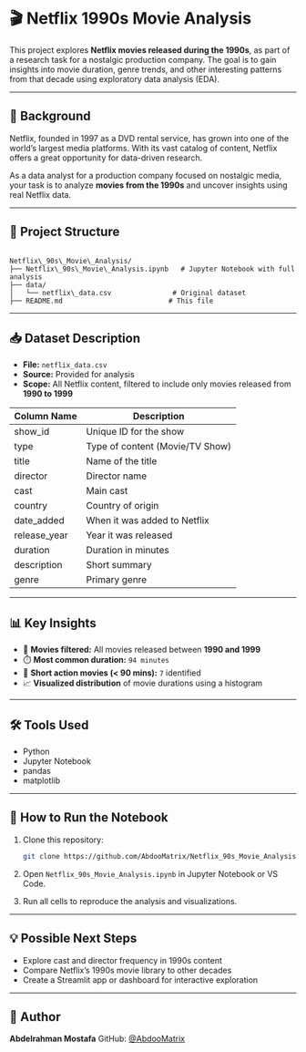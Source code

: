 # 🎬 Netflix 1990s Movie Analysis

This project explores **Netflix movies released during the 1990s**, as part of a research task for a nostalgic production company. The goal is to gain insights into movie duration, genre trends, and other interesting patterns from that decade using exploratory data analysis (EDA).

---

## 📌 Background

Netflix, founded in 1997 as a DVD rental service, has grown into one of the world’s largest media platforms. With its vast catalog of content, Netflix offers a great opportunity for data-driven research.

As a data analyst for a production company focused on nostalgic media, your task is to analyze **movies from the 1990s** and uncover insights using real Netflix data.

---

## 📂 Project Structure

```

Netflix\_90s\_Movie\_Analysis/
├── Netflix\_90s\_Movie\_Analysis.ipynb   # Jupyter Notebook with full analysis
├── data/
│   └── netflix\_data.csv               # Original dataset
├── README.md                          # This file

````

---

## 📥 Dataset Description

- **File:** `netflix_data.csv`
- **Source:** Provided for analysis
- **Scope:** All Netflix content, filtered to include only movies released from **1990 to 1999**

| Column Name     | Description                     |
|------------------|---------------------------------|
| show_id          | Unique ID for the show          |
| type             | Type of content (Movie/TV Show) |
| title            | Name of the title               |
| director         | Director name                   |
| cast             | Main cast                       |
| country          | Country of origin               |
| date_added       | When it was added to Netflix    |
| release_year     | Year it was released            |
| duration         | Duration in minutes             |
| description      | Short summary                   |
| genre            | Primary genre                   |

---

## 📊 Key Insights

- 📅 **Movies filtered:** All movies released between **1990 and 1999**
- ⏱️ **Most common duration:** `94 minutes`
- 🔫 **Short action movies (< 90 mins):** `7` identified
- 📈 **Visualized distribution** of movie durations using a histogram

---

## 🛠️ Tools Used

- Python
- Jupyter Notebook
- pandas
- matplotlib

---

## 🚀 How to Run the Notebook

1. Clone this repository:
   ```bash
   git clone https://github.com/AbdooMatrix/Netflix_90s_Movie_Analysis.git

2. Open `Netflix_90s_Movie_Analysis.ipynb` in Jupyter Notebook or VS Code.

3. Run all cells to reproduce the analysis and visualizations.

---

## 💡 Possible Next Steps

* Explore cast and director frequency in 1990s content
* Compare Netflix’s 1990s movie library to other decades
* Create a Streamlit app or dashboard for interactive exploration

---

## 👤 Author

**Abdelrahman Mostafa**
GitHub: [@AbdooMatrix](https://github.com/AbdooMatrix)

```

